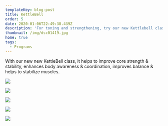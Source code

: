 ```yaml
---
templateKey: blog-post
title: KettleBell
order: 5
date: 2020-01-06T22:49:38.439Z
description: 'For toning and strengthening, try our new Kettlebell class! '
thumbnail: /img/dsc01419.jpg
home: true
tags:
  - Programs
---
```

With our new new KettleBell class, it helps to improve core strength & stability, enhances body awareness & coordination, improves balance & helps to stabilize muscles.

![](/img/dsc00634.jpg)

![](/img/dsc00524.jpg)

![](/img/dsc01268.jpg)

![](/img/dsc01192.jpg)

![](/img/dsc01451.jpg)
